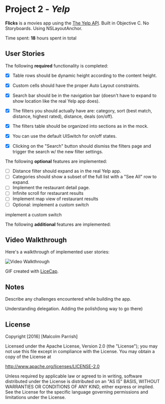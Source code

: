 # Project 2 - *Yelp*

**Flicks** is a movies app using the [The Yelp API](https://www.yelp.com/developer…).  Built in Objective C.  No Storyboards. Using NSLayoutAnchor.

Time spent: **18** hours spent in total

## User Stories

The following **required** functionality is completed:

- [x] Table rows should be dynamic height according to the content height.
- [x] Custom cells should have the proper Auto Layout constraints.
- [x] Search bar should be in the navigation bar (doesn't have to expand to show location like the real Yelp app does).
- [x] The filters you should actually have are: category, sort (best match, distance, highest rated), distance, deals (on/off).
- [x] The filters table should be organized into sections as in the mock.
- [x] You can use the default UISwitch for on/off states. 
- [x] Clicking on the "Search" button should dismiss the filters page and trigger the search w/ the new filter settings.


The following **optional** features are implemented:

- [ ] Distance filter should expand as in the real Yelp app.
- [ ]  Categories should show a subset of the full list with a "See All" row to expand.
- [ ] Implement the restaurant detail page.
- [ ] Infinite scroll for restaurant results
- [ ] Implement map view of restaurant results
- [ ] Optional: implement a custom switch

implement a custom switch

The following **additional** features are implemented:





## Video Walkthrough

Here's a walkthrough of implemented user stories:

<img src='http://i.imgur.com/4MDohyQ.gif' title='Flicks Video Walkthrough' width='' alt='Video Walkthrough' />

GIF created with [LiceCap](http://www.cockos.com/licecap/).

## Notes

Describe any challenges encountered while building the app.

Understanding delegation.  Adding the polish(long way to go there)


## License

Copyright [2016] [Malcolm Parrish]

Licensed under the Apache License, Version 2.0 (the "License");
you may not use this file except in compliance with the License.
You may obtain a copy of the License at

http://www.apache.org/licenses/LICENSE-2.0

Unless required by applicable law or agreed to in writing, software
distributed under the License is distributed on an "AS IS" BASIS,
WITHOUT WARRANTIES OR CONDITIONS OF ANY KIND, either express or implied.
See the License for the specific language governing permissions and
limitations under the License.
